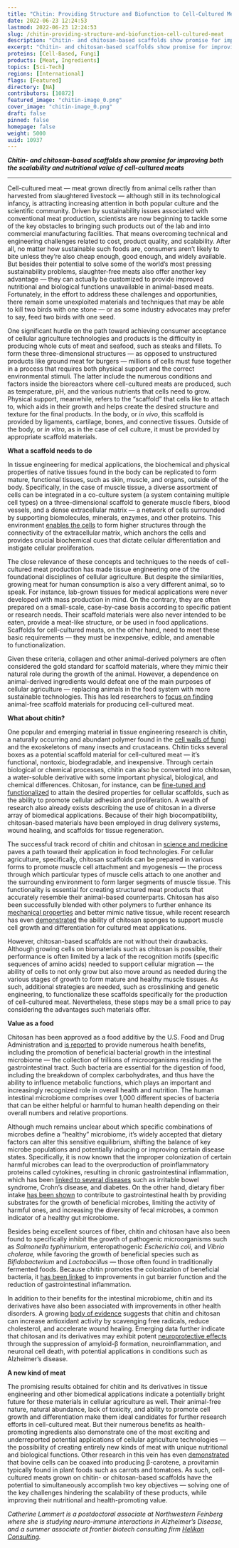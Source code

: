 ```yaml
---
title: "Chitin: Providing Structure and Biofunction to Cell-Cultured Meat"
date: 2022-06-23 12:24:53
lastmod: 2022-06-23 12:24:53
slug: /chitin-providing-structure-and-biofunction-cell-cultured-meat
description: "Chitin- and chitosan-based scaffolds show promise for improving both the scalability and nutritional value of cell-cultured meat products."
excerpt: "Chitin- and chitosan-based scaffolds show promise for improving both the scalability and nutritional value of cell-cultured meat products."
proteins: [Cell-Based, Fungi]
products: [Meat, Ingredients]
topics: [Sci-Tech]
regions: [International]
flags: [Featured]
directory: [NA]
contributors: [10872]
featured_image: "chitin-image_0.png"
cover_image: "chitin-image_0.png"
draft: false
pinned: false
homepage: false
weight: 5000
uuid: 10937
---
```

<p><strong><em>Chitin- and chitosan-based scaffolds show promise for improving both the scalability and nutritional value of cell-cultured meats</em></strong></p>

<hr />
<p>Cell-cultured meat — meat grown directly from animal cells rather than harvested from slaughtered livestock — although still in its technological infancy, is attracting increasing attention in both popular culture and the scientific community. Driven by sustainability issues associated with conventional meat production, scientists are now beginning to tackle some of the key obstacles to bringing such products out of the lab and into commercial manufacturing facilities. That means overcoming technical and engineering challenges related to cost, product quality, and scalability. After all, no matter how sustainable such foods are, consumers aren’t likely to bite unless they’re also cheap enough, good enough, and widely available. But besides their potential to solve some of the world’s most pressing sustainability problems, slaughter-free meats also offer another key advantage — they can actually be customized to provide improved nutritional and biological functions unavailable in animal-based meats. Fortunately, in the effort to address these challenges and opportunities, there remain some unexploited materials and techniques that may be able to kill two birds with one stone — or as some industry advocates may prefer to say, feed two birds with one seed.</p>

<p>One significant hurdle on the path toward achieving consumer acceptance of cellular agriculture technologies and products is the difficulty in producing whole cuts of meat and seafood, such as steaks and fillets. To form these three-dimensional structures — as opposed to unstructured products like ground meat for burgers — millions of cells must fuse together in a process that requires both physical support and the correct environmental stimuli. The latter include the numerous conditions and factors inside the bioreactors where cell-cultured meats are produced, such as temperature, pH, and the various nutrients that cells need to grow. Physical support, meanwhile, refers to the “scaffold” that cells like to attach to, which aids in their growth and helps create the desired structure and texture for the final products. In the body, or <em>in vivo</em>, this scaffold is provided by ligaments, cartilage, bones, and connective tissues. Outside of the body, or <em>in vitro</em>, as in the case of cell culture, it must be provided by appropriate scaffold materials.</p>

<p><strong>What a scaffold needs to do</strong></p>

<p>In tissue engineering for medical applications, the biochemical and physical properties of native tissues found in the body can be replicated to form mature, functional tissues, such as skin, muscle, and organs, outside of the body. Specifically, in the case of muscle tissue, a diverse assortment of cells can be integrated in a co-culture system (a system containing multiple cell types) on a three-dimensional scaffold to generate muscle fibers, blood vessels, and a dense extracellular matrix — a network of cells surrounded by supporting biomolecules, minerals, enzymes, and other proteins. This environment <a href="https://journals.biologists.com/jcs/article/123/24/4195/31378/The-extracellular-matrix-at-a-glance">enables the cells</a> to form higher structures through the connectivity of the extracellular matrix, which anchors the cells and provides crucial biochemical cues that dictate cellular differentiation and instigate cellular proliferation.</p>

<p>The close relevance of these concepts and techniques to the needs of cell-cultured meat production has made tissue engineering one of the foundational disciplines of cellular agriculture. But despite the similarities, growing meat for human consumption is also a very different animal, so to speak. For instance, lab-grown tissues for medical applications were never developed with mass production in mind. On the contrary, they are often prepared on a small-scale, case-by-case basis according to specific patient or research needs. Their scaffold materials were also never intended to be eaten, provide a meat-like structure, or be used in food applications. Scaffolds for cell-cultured meats, on the other hand, need to meet these basic requirements — they must be inexpensive, edible, and amenable to functionalization.</p>

<p>Given these criteria, collagen and other animal-derived polymers are often considered the gold standard for scaffold materials, where they mimic their natural role during the growth of the animal. However, a dependence on animal-derived ingredients would defeat one of the main purposes of cellular agriculture — replacing animals in the food system with more sustainable technologies. This has led researchers to <a href="https://www.frontiersin.org/articles/10.3389/fsufs.2019.00038/full">focus on finding</a> animal-free scaffold materials for producing cell-cultured meat.</p>

<p><strong>What about chitin?</strong></p>

<p>One popular and emerging material in tissue engineering research is chitin, a naturally occurring and abundant polymer found in the <a href="https://www.nature.com/articles/srep11907">cell walls of fungi</a> and the exoskeletons of many insects and crustaceans. Chitin ticks several boxes as a potential scaffold material for cell-cultured meat — it’s functional, nontoxic, biodegradable, and inexpensive. Through certain biological or chemical processes, chitin can also be converted into chitosan, a water-soluble derivative with some important physical, biological, and chemical differences. Chitosan, for instance, can be <a href="https://www.frontiersin.org/articles/10.3389/fsufs.2019.00038/full">fine-tuned and functionalized</a> to attain the desired properties for cellular scaffolds, such as the ability to promote cellular adhesion and proliferation. A wealth of research also already exists describing the use of chitosan in a diverse array of biomedical applications. Because of their high biocompatibility, chitosan-based materials have been employed in drug delivery systems, wound healing, and scaffolds for tissue regeneration.</p>

<p>The successful track record of chitin and chitosan in <a href="https://www.mdpi.com/2310-2861/3/3/27">science and medicine</a> paves a path toward their application in food technologies. For cellular agriculture, specifically, chitosan scaffolds can be prepared in various forms to promote muscle cell attachment and myogenesis — the process through which particular types of muscle cells attach to one another and the surrounding environment to form larger segments of muscle tissue. This functionality is essential for creating structured meat products that accurately resemble their animal-based counterparts. Chitosan has also been successfully blended with other polymers to further enhance its <a href="https://www.hindawi.com/journals/bmri/2015/821279/">mechanical properties</a> and better mimic native tissue, while recent research has even <a href="https://pubs.acs.org/doi/abs/10.1021/acsbiomaterials.8b01261">demonstrated</a> the ability of chitosan sponges to support muscle cell growth and differentiation for cultured meat applications.</p>

<p>However, chitosan-based scaffolds are not without their drawbacks. Although growing cells on biomaterials such as chitosan is possible, their performance is often limited by a lack of the recognition motifs (specific sequences of amino acids) needed to support cellular migration — the ability of cells to not only grow but also move around as needed during the various stages of growth to form mature and healthy muscle tissues. As such, additional strategies are needed, such as crosslinking and genetic engineering, to functionalize these scaffolds specifically for the production of cell-cultured meat. Nevertheless, these steps may be a small price to pay considering the advantages such materials offer.</p>

<p><strong>Value as a food</strong></p>

<p>Chitosan has been approved as a food additive by the U.S. Food and Drug Administration and <a href="https://www.mdpi.com/1420-3049/25/24/5961">is reported</a> to provide numerous health benefits, including the promotion of beneficial bacterial growth in the intestinal microbiome — the collection of trillions of microorganisms residing in the gastrointestinal tract. Such bacteria are essential for the digestion of food, including the breakdown of complex carbohydrates, and thus have the ability to influence metabolic functions, which plays an important and increasingly recognized role in overall health and nutrition. The human intestinal microbiome comprises over 1,000 different species of bacteria that can be either helpful or harmful to human health depending on their overall numbers and relative proportions.</p>

<p>Although much remains unclear about which specific combinations of microbes define a “healthy” microbiome, it’s widely accepted that dietary factors can alter this sensitive equilibrium, shifting the balance of key microbe populations and potentially inducing or improving certain disease states. Specifically, it is now known that the improper colonization of certain harmful microbes can lead to the overproduction of proinflammatory proteins called cytokines, resulting in chronic gastrointestinal inflammation, which has been <a href="https://translational-medicine.biomedcentral.com/articles/10.1186/s12967-017-1175-y">linked to several diseases</a> such as irritable bowel syndrome, Crohn’s disease, and diabetes. On the other hand, dietary fiber intake <a href="https://sfamjournals.onlinelibrary.wiley.com/doi/10.1111/1462-2920.13006">has been shown</a> to contribute to gastrointestinal health by providing substrates for the growth of beneficial microbes, limiting the activity of harmful ones, and increasing the diversity of fecal microbes, a common indicator of a healthy gut microbiome.</p>

<p>Besides being excellent sources of fiber, chitin and chitosan have also been found to specifically inhibit the growth of pathogenic microorganisms such as <em>Salmonella </em><em>typhimurium</em>, enteropathogenic <em>Escherichia coli</em>, and <em>Vibrio cholerae,</em> while favoring the growth of beneficial species such as <em>Bifidobacterium</em> and <em>Lactobacillus </em>— those often found in traditionally fermented foods. Because<em> </em>chitin promotes the colonization of beneficial bacteria, it <a href="https://www.ncbi.nlm.nih.gov/pmc/articles/PMC3586600/">has been linked</a> to improvements in gut barrier function and the reduction of gastrointestinal inflammation.</p>

<p>In addition to their benefits for the intestinal microbiome, chitin and its derivatives have also been associated with improvements in other health disorders. A growing <a href="https://www.mdpi.com/1420-3049/25/24/5961">body of evidence</a> suggests that chitin and chitosan can increase antioxidant activity by scavenging free radicals, reduce cholesterol, and accelerate wound healing. Emerging data further indicate that chitosan and its derivatives may exhibit potent <a href="https://www.mdpi.com/1660-3397/8/7/2117/htm">neuroprotective effects</a> through the suppression of amyloid-β formation, neuroinflammation, and neuronal cell death, with potential applications in conditions such as Alzheimer’s disease.</p>

<p><strong>A new kind of meat</strong></p>

<p>The promising results obtained for chitin and its derivatives in tissue engineering and other biomedical applications indicate a potentially bright future for these materials in cellular agriculture as well. Their animal-free nature, natural abundance, lack of toxicity, and ability to promote cell growth and differentiation make them ideal candidates for further research efforts in cell-cultured meat. But their numerous benefits as health-promoting ingredients also demonstrate one of the most exciting and underreported potential applications of cellular agriculture technologies — the possibility of creating entirely new kinds of meat with unique nutritional and biological functions. Other research in this vein has even <a href="https://www.sciencedirect.com/science/article/abs/pii/S1096717620301208?via%3Dihub">demonstrated</a> that bovine cells can be coaxed into producing β-carotene, a provitamin typically found in plant foods such as carrots and tomatoes. As such, cell-cultured meats grown on chitin- or chitosan-based scaffolds have the potential to simultaneously accomplish two key objectives — solving one of the key challenges hindering the scalability of these products, while improving their nutritional and health-promoting value.</p>

<p><em>Catherine Lammert is a postdoctoral associate at Northwestern Feinberg where she is studying neuro-immune interactions in Alzheimer’s Disease, and a summer associate at frontier biotech consulting firm <a href="https://www.helikonconsulting.com/" target="_blank">Helikon Consulting</a>.</em></p>
